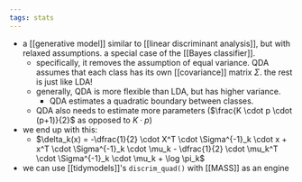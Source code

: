 ```yaml
---
tags: stats
---
```


- a [[generative model]] similar to [[linear discriminant analysis]], but with relaxed assumptions. a special case of the [[Bayes classifier]].
	- specifically, it removes the assumption of equal variance. QDA assumes that each class has its own [[covariance]] matrix $\Sigma$. the rest is just like LDA!
	- generally, QDA is more flexible than LDA, but has higher variance.
		- QDA estimates a quadratic boundary between classes.
	- QDA also needs to estimate more parameters ($\frac{K \cdot p \cdot (p+1)}{2}$ as opposed to $K \cdot p$)
- we end up with this:
	- $\delta_k(x) = -\dfrac{1}{2} \cdot X^T \cdot \Sigma^{-1}_k \cdot x + x^T \cdot \Sigma^{-1}_k \cdot \mu_k - \dfrac{1}{2} \cdot \mu_k^T \cdot \Sigma^{-1}_k \cdot \mu_k + \log \pi_k$
- we can use [[tidymodels]]'s `discrim_quad()` with [[MASS]] as an engine